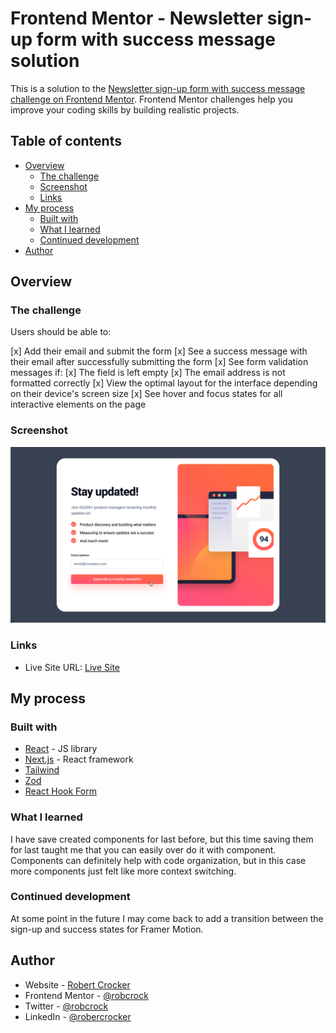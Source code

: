 # Frontend Mentor - Newsletter sign-up form with success message solution

This is a solution to the [Newsletter sign-up form with success message challenge on Frontend Mentor](https://www.frontendmentor.io/challenges/newsletter-signup-form-with-success-message-3FC1AZbNrv). Frontend Mentor challenges help you improve your coding skills by building realistic projects.

## Table of contents

- [Overview](#overview)
  - [The challenge](#the-challenge)
  - [Screenshot](#screenshot)
  - [Links](#links)
- [My process](#my-process)
  - [Built with](#built-with)
  - [What I learned](#what-i-learned)
  - [Continued development](#continued-development)
- [Author](#author)

## Overview

### The challenge

Users should be able to:

[x] Add their email and submit the form
[x] See a success message with their email after successfully submitting the form
[x] See form validation messages if:
[x] The field is left empty
[x] The email address is not formatted correctly
[x] View the optimal layout for the interface depending on their device's screen size
[x] See hover and focus states for all interactive elements on the page

### Screenshot

![alt text](image.png)

### Links

- Live Site URL: [Live Site](https://newsletter-signup-blush.vercel.app/)

## My process

### Built with

- [React](https://reactjs.org/) - JS library
- [Next.js](https://nextjs.org/) - React framework
- [Tailwind](https://tailwindcss.com/)
- [Zod](https://zod.dev/)
- [React Hook Form](https://react-hook-form.com/)

### What I learned

I have save created components for last before, but this time saving them for last taught me that you can easily over do it with component. Components can definitely help with code organization, but in this case more components just felt like more context switching.

### Continued development

At some point in the future I may come back to add a transition between the sign-up and success states for Framer Motion.

## Author

- Website - [Robert Crocker](https://www.robcrock.com)
- Frontend Mentor - [@robcrock](https://www.frontendmentor.io/profile/robcrock)
- Twitter - [@robcrock](https://twitter.com/robcrock)
- LinkedIn - [@robercrocker](https://www.linkedin.com/in/robertcrocker/)
